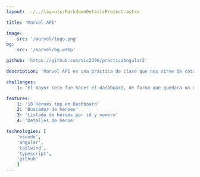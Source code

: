 ```yaml
---
layout: ../../layouts/MarkdownDetailsProject.astro

title: 'Marvel API'

image:
    src: '/marvel/logo.png'
bg: 
    src: '/marvel/bg.webp'

github: 'https://github.com/Vic2396/practicaAngular2'

description: 'Marvel API es una práctica de clase que nos sirve de catálogo de héroes de Marvel junto con sus detalles.'

challenges:
    1: 'El mayor reto fue hacer el dashboard, de forma que quedara un diseño interesante y responsive con los héroes que aparecen de forma aleatoria.'

features:
    1: '10 Héroes top en Dashboard'
    2: 'Buscador de héroes'
    3: 'Listado de héroes por id y nombre'
    4: 'Detalles de héroe'

technologies: [
    'vscode', 
    'angular', 
    'tailwind', 
    'typescript',
    'github'
    ]
---
```

